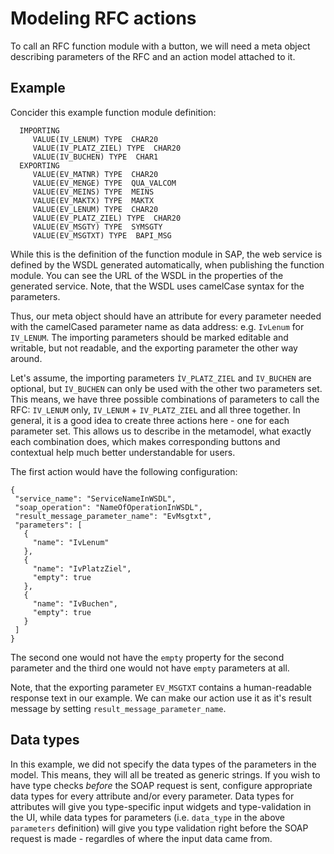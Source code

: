 # Modeling RFC actions

To call an RFC function module with a button, we will need a meta object describing parameters of the RFC and an action model attached to it.

## Example

Concider this example function module definition:

```
  IMPORTING
     VALUE(IV_LENUM) TYPE  CHAR20
     VALUE(IV_PLATZ_ZIEL) TYPE  CHAR20
     VALUE(IV_BUCHEN) TYPE  CHAR1
  EXPORTING
     VALUE(EV_MATNR) TYPE  CHAR20
     VALUE(EV_MENGE) TYPE  QUA_VALCOM
     VALUE(EV_MEINS) TYPE  MEINS
     VALUE(EV_MAKTX) TYPE  MAKTX
     VALUE(EV_LENUM) TYPE  CHAR20
     VALUE(EV_PLATZ_ZIEL) TYPE  CHAR20
     VALUE(EV_MSGTY) TYPE  SYMSGTY
     VALUE(EV_MSGTXT) TYPE  BAPI_MSG

```

While this is the definition of the function module in SAP, the web service is defined by the WSDL generated automatically, when publishing the function module. You can see the URL of the WSDL in the properties of the generated service. Note, that the WSDL uses camelCase syntax for the parameters.

Thus, our meta object should have an attribute for every parameter needed with the camelCased parameter name as data address: e.g. `IvLenum` for `IV_LENUM`. The importing parameters should be marked editable and writable, but not readable, and the exporting parameter the other way around.

Let's assume, the importing parameters `ÌV_PLATZ_ZIEL` and `IV_BUCHEN` are optional, but `IV_BUCHEN` can only be used with the other two parameters set. This means, we have three possible combinations of parameters to call the RFC: `IV_LENUM` only, `IV_LENUM` + `IV_PLATZ_ZIEL` and all three together. In general, it is a good idea to create three actions here - one for each parameter set. This allows us to describe in the metamodel, what exactly each combination does, which makes corresponding buttons and contextual help much better understandable for users.

The first action would have the following configuration:

```
{
 "service_name": "ServiceNameInWSDL",
 "soap_operation": "NameOfOperationInWSDL",
 "result_message_parameter_name": "EvMsgtxt",
 "parameters": [
   {
     "name": "IvLenum"
   },
   {
     "name": "IvPlatzZiel",
     "empty": true
   },
   {
     "name": "IvBuchen",
     "empty": true
   }
 ]
}

```

The second one would not have the `empty` property for the second parameter and the third one would not have `empty` parameters at all.

Note, that the exporting parameter `EV_MSGTXT` contains a human-readable response text in our example. We can make our action use it as it's result message by setting `result_message_parameter_name`.

## Data types

In this example, we did not specify the data types of the parameters in the model. This means, they will all be treated as generic strings. If you wish to have type checks _before_ the SOAP request is sent, configure appropriate data types for every attribute and/or every parameter. Data types for attributes will give you type-specific input widgets and type-validation in the UI, while data types for parameters (i.e. `data_type` in the above `parameters` definition) will give you type validation right before the SOAP request is made - regardles of where the input data came from.